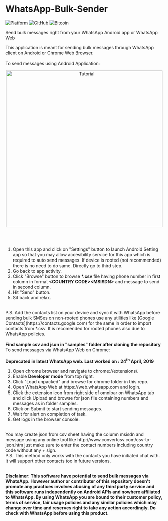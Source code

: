 # WhatsApp-Bulk-Sender
[![Platform](https://img.shields.io/badge/platform-Android%7CChrome-yellow.svg)](https://www.android.com)
![GitHub](https://img.shields.io/github/license/nikhilmuz/WhatsApp-Bulk-Sender.svg)
![Bitcoin](https://img.shields.io/keybase/btc/nikhilkr.svg)

Send bulk messages right from your WhatsApp Android app or WhatsApp Web

This application is meant for sending bulk messages through WhatsApp client on Android or Chrome Web Browser.<br>
<br>
To send messages using Android Application:<br>
<p align="center"> <img height="500px" src="/samples/tutorial.gif" alt="Tutorial"/> </p><br/>
<br/>
<ol>
<li>Open this app and click on "Settings" button to launch Android Setting app so that you may allow accesibility service for this app which is required to auto send messages. If device is rooted (not recommended) there is no need to do same. Directly go to third step.</li>
<li>Go back to app activity.</li>
<li>Click "Browse" button to browse <strong>*.csv</strong> file having phone number in first column in format <strong>&lt;COUNTRY CODE&gt;&lt;MSISDN&gt;</strong> and message to send in second column.</li>
<li>Hit "Send" button.</li>
<li>Sit back and relax.</li>
</ol>
<br>
P.S. Add the contacts list on your device and sync it with WhatsApp before sending bulk SMSes on non-rooted phones use any utilities like [Google Contacts](https://contacts.google.com) for the same in order to import contacts from *.csv. It is recomended for rooted phones also due to WhatsApp policies.<br/>
<br/>
<strong>Find sample csv and json in "samples" folder after cloning the repository</strong>
<br/>
To send messages via WhatsApp Web on Chrome:<br>
<br>
<strong>Deprecated in latest WhatsApp web. Last worked on : 24<sup>th</sup> April, 2019</strong>
<br>
<ol>
<li>Open chrome browser and navigate to chrome://extensions/.</li>
<li>Enable <strong>Developer mode</strong> from top right.</li>
<li>Click "Load unpacked" and browse for chrome folder in this repo.</li>
<li>Open WhatsApp Web at https://web.whatsapp.com and login.</li>
<li>Click the extension icon from right side of omnibar on WhatsApp tab and click Upload and browse for json file containing numbers and messages as in folder samples.</li>
<li>Click on Submit to start sending messages.</li>
<li>Wait for alert on completion of task.</li>
<li>Get logs in the browser console.</li>
</ol>
<br>
You may create json from csv sheet having the column msisdn and message using any online tool like http://www.convertcsv.com/csv-to-json.htm just make sure to enter the contact numbers including country code without any + sign.<br/>
P.S. This method only works with the contacts you have initiated chat with. It will support other contacts too in future versions.<br/><br/>

**Disclaimer: This software have potential to send bulk messages via WhatsApp. However author or contributer of this repository doesn't promote any practices involves abusing of any third party service and this software runs independently on Android APIs and nowhere affiliated to WhatsApp. By using WhatsApp you are bound to their customer policy, terms of service, fair usage policies and any similar policies which may change over time and reserves right to take any action accordingly. Do check with WhatsApp before using this product.**
